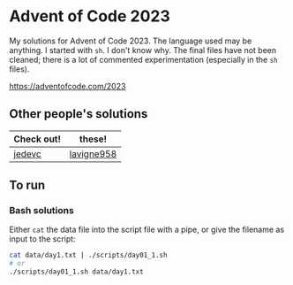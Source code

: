 # Advent of Code 2023

My solutions for Advent of Code 2023. The language used may be anything. I started with `sh`. I don't know why. The final files have not been cleaned; there is a lot of commented experimentation (especially in the `sh` files).

<https://adventofcode.com/2023>

## Other people's solutions

| Check out! | these! |
| --- | --- |
| [jedevc](https://github.com/jedevc/advent-of-code-2023/) | [lavigne958](https://github.com/lavigne958/Adventofcode2023) |

## To run

### Bash solutions

Either `cat` the data file into the script file with a pipe, or give the filename as input to the script:

```bash
cat data/day1.txt | ./scripts/day01_1.sh
# or
./scripts/day01_1.sh data/day1.txt
```

